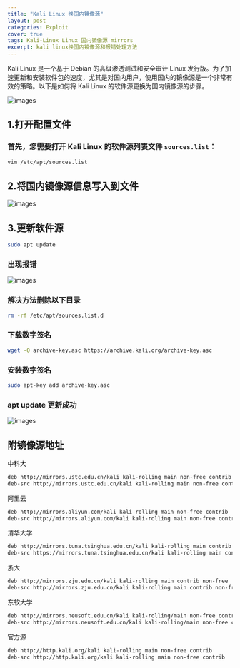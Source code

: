 ```yaml
---
title: "Kali Linux 换国内镜像源"
layout: post
categories: Exploit
cover: true
tags: Kali-Linux Linux 国内镜像源 mirrors
excerpt: kali linux换国内镜像源和报错处理方法
---
```

Kali Linux 是一个基于 Debian 的高级渗透测试和安全审计 Linux 发行版。为了加速更新和安装软件包的速度，尤其是对国内用户，使用国内的镜像源是一个非常有效的策略。以下是如何将 Kali Linux 的软件源更换为国内镜像源的步骤。

![images](https://pic1.zhimg.com/v2-1d3125ce66a3ec79b415bb80c913cfb9_1440w.jpg?source=172ae18b)

##  1.打开配置文件

### 首先，您需要打开 Kali Linux 的软件源列表文件 `sources.list`：

```sh
vim /etc/apt/sources.list
```

##  2.将国内镜像源信息写入到文件

![images](https://pic2.zhimg.com/v2-1688df7c8ed79e7d343760698c0e3f21_r.jpg)

##  3.更新软件源

```sh
sudo apt update
```

### 出现报错

![images](https://pic1.zhimg.com/80/v2-a168cbe222f8d81d0560f14877972cfc_1440w.webp)

### 解决方法删除以下目录

```sh
rm -rf /etc/apt/sources.list.d
```

### 下载数字签名

```sh
wget -O archive-key.asc https://archive.kali.org/archive-key.asc
```

### 安装数字签名

```sh
sudo apt-key add archive-key.asc
```

### apt update 更新成功

![images](https://pic4.zhimg.com/80/v2-bd8a149fbeb69ccb2901ad024bf8b0f3_1440w.webp)

##  附镜像源地址

中科大
```sh
deb http://mirrors.ustc.edu.cn/kali kali-rolling main non-free contrib
deb-src http://mirrors.ustc.edu.cn/kali kali-rolling main non-free contrib
```

阿里云
```sh
deb http://mirrors.aliyun.com/kali kali-rolling main non-free contrib
deb-src http://mirrors.aliyun.com/kali kali-rolling main non-free contrib
```

清华大学
```sh
deb http://mirrors.tuna.tsinghua.edu.cn/kali kali-rolling main contrib non-free
deb-src https://mirrors.tuna.tsinghua.edu.cn/kali kali-rolling main contrib non-free
```

浙大
```sh
deb http://mirrors.zju.edu.cn/kali kali-rolling main contrib non-free
deb-src http://mirrors.zju.edu.cn/kali kali-rolling main contrib non-free
```

东软大学
```sh
deb http://mirrors.neusoft.edu.cn/kali kali-rolling/main non-free contrib
deb-src http://mirrors.neusoft.edu.cn/kali kali-rolling/main non-free contrib
```

官方源
```sh
deb http://http.kali.org/kali kali-rolling main non-free contrib
deb-src http://http.kali.org/kali kali-rolling main non-free contrib
```
